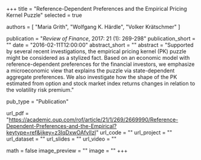 +++
title = "Reference-Dependent Preferences and the Empirical Pricing Kernel Puzzle"
selected = true

authors = [
  "Maria Grith",
  "Wolfgang K. Härdle",
  "Volker Krätschmer"
]

publication = "*Review of Finance*, 2017: 21 (1): 269-298"
publication_short = ""
date = "2016-02-11T12:00:00"
abstract_short = ""
abstract = "Supported by several recent investigations, the empirical pricing kernel (PK) puzzle might be considered as a stylized fact. Based on an economic model with reference-dependent preferences for the financial investors, we emphasize a microeconomic view that explains the puzzle via state-dependent aggregate preferences. We also investigate how the shape of the PK estimated from option and stock market index returns changes in relation to the volatility risk premium."

pub_type = "Publication"

url_pdf = "https://academic.oup.com/rof/article/21/1/269/2669990/Reference-Dependent-Preferences-and-the-Empirical?keytype=ref&ijkey=z3IqDxwOAfvIlzI"
url_code = ""
url_project = ""
url_dataset = ""
url_slides = ""
url_video = ""

math = false
image_preview = ""
image = ""
+++
